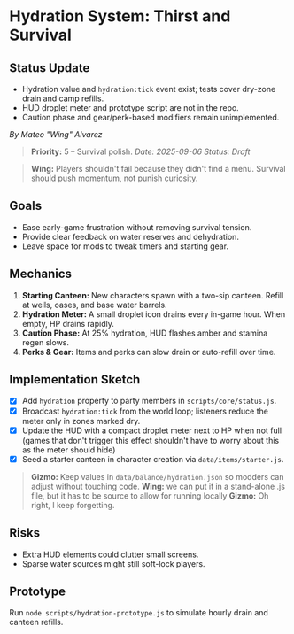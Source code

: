 # Hydration System: Thirst and Survival

## Status Update
- Hydration value and `hydration:tick` event exist; tests cover dry-zone drain and camp refills.
- HUD droplet meter and prototype script are not in the repo.
- Caution phase and gear/perk-based modifiers remain unimplemented.

*By Mateo "Wing" Alvarez*
> **Priority:** 5 – Survival polish.
*Date: 2025-09-06*
*Status: Draft*

> **Wing:** Players shouldn't fail because they didn't find a menu. Survival should push momentum, not punish curiosity.

## Goals
- Ease early-game frustration without removing survival tension.
- Provide clear feedback on water reserves and dehydration.
- Leave space for mods to tweak timers and starting gear.

## Mechanics
1. **Starting Canteen:** New characters spawn with a two-sip canteen. Refill at wells, oases, and base water barrels.
2. **Hydration Meter:** A small droplet icon drains every in-game hour. When empty, HP drains rapidly.
3. **Caution Phase:** At 25% hydration, HUD flashes amber and stamina regen slows.
4. **Perks & Gear:** Items and perks can slow drain or auto-refill over time.

## Implementation Sketch
- [x] Add `hydration` property to party members in `scripts/core/status.js`.
 - [x] Broadcast `hydration:tick` from the world loop; listeners reduce the meter only in zones marked dry.
- [x] Update the HUD with a compact droplet meter next to HP when not full (games that don't trigger this effect shouldn't have to worry about this as the meter should hide)
- [x] Seed a starter canteen in character creation via `data/items/starter.js`.

> **Gizmo:** Keep values in `data/balance/hydration.json` so modders can adjust without touching code.
> **Wing:** we can put it in a stand-alone .js file, but it has to be source to allow for running locally
> **Gizmo:** Oh right, I keep forgetting.

## Risks
- Extra HUD elements could clutter small screens.
- Sparse water sources might still soft-lock players.

## Prototype
Run `node scripts/hydration-prototype.js` to simulate hourly drain and canteen refills.
